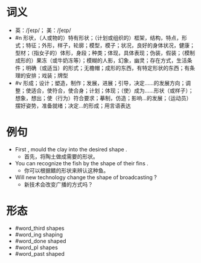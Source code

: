 # 词义
- 英：/ʃeɪp/； 美：/ʃeɪp/
- #n 形状，（人或物的）特有形状；（计划或组织的）框架，结构，特点，形式；特征；外形，样子，轮廓；模型，模子；状况，良好的身体状况，健康；型材；（指女子的）体形，身段；种类；体现，具体表现；伪装，假装；（模制成形的）果冻（或牛奶冻等）；模糊的人影，幻象，幽灵；存在方式，生活条件；明确（或适当）的形式；无檐帽；成形的东西，有特定形状的东西；有条理的安排；戏装；牌型
- #v 形成；设计；塑造，制作；发展，进展；引导，决定……的发展方向；调整；使适合，使符合，使合身；计划；体现；（使）成为……形状（或样子）；想象，想出；使（行为）符合要求；摹制，仿造；影响…的发展；（运动员）摆好姿势，准备就绪；决定…的形成；用言语表达
# 例句
- First , mould the clay into the desired shape .
	- 首先，将陶土做成需要的形状。
- You can recognize the fish by the shape of their fins .
	- 你可以根据鳍的形状来辨认这种鱼。
- Will new technology change the shape of broadcasting ?
	- 新技术会改变广播的方式吗？
# 形态
- #word_third shapes
- #word_ing shaping
- #word_done shaped
- #word_pl shapes
- #word_past shaped
